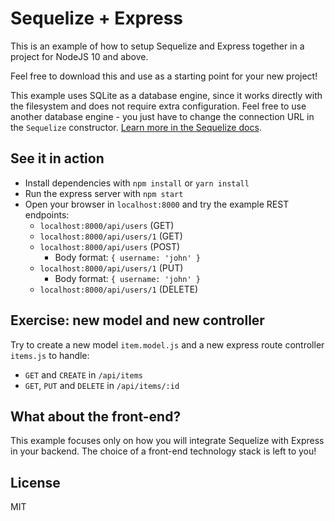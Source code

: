 # Sequelize + Express

This is an example of how to setup Sequelize and Express together in a project for NodeJS 10 and above.

Feel free to download this and use as a starting point for your new project!

This example uses SQLite as a database engine, since it works directly with the filesystem and does not require extra configuration. Feel free to use another database engine - you just have to change the connection URL in the `Sequelize` constructor. [Learn more in the Sequelize docs](https://sequelize.org).

## See it in action

* Install dependencies with `npm install` or `yarn install`
* Run the express server with `npm start`
* Open your browser in `localhost:8000` and try the example REST endpoints:
	* `localhost:8000/api/users` (GET)
	* `localhost:8000/api/users/1` (GET)
	* `localhost:8000/api/users` (POST)
		* Body format: `{ username: 'john' }`
	* `localhost:8000/api/users/1` (PUT)
		* Body format: `{ username: 'john' }`
	* `localhost:8000/api/users/1` (DELETE)

## Exercise: new model and new controller

Try to create a new model `item.model.js` and a new express route controller `items.js` to handle:

* `GET` and `CREATE` in `/api/items`
* `GET`, `PUT` and `DELETE` in `/api/items/:id`

## What about the front-end?

This example focuses only on how you will integrate Sequelize with Express in your backend. The choice of a front-end technology stack is left to you!

## License

MIT
